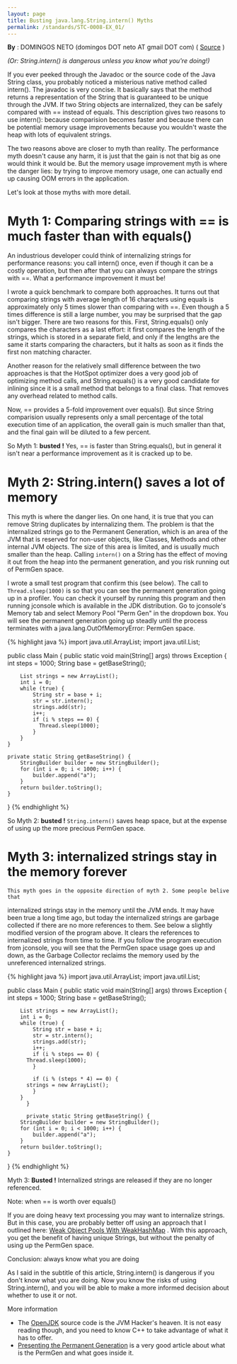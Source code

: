 ```yaml
---
layout: page
title: Busting java.lang.String.intern() Myths
permalink: /standards/STC-0008-EX_01/
---
```


**By** : DOMINGOS NETO (domingos DOT neto AT gmail DOT com) ( [Source](http://www.codeinstructions.com/2009/01/busting-javalangstringintern-myths.html) )

*(Or: String.intern() is dangerous unless you know what you're doing!)*

If you ever peeked through the Javadoc or the source code of the Java
String class, you probably noticed a misterious native method called
intern(). The javadoc is very concise. It basically says that the method
returns a representation of the String that is guaranteed to be unique
through the JVM. If two String objects are internalized, they can be safely
compared with == instead of equals. This description gives two reasons to
use intern(): because comparision becomes faster and because there can be
potential memory usage improvements because you wouldn't waste the heap
with lots of equivalent strings.

The two reasons above are closer to myth than reality. The performance myth
doesn't cause any harm, it is just that the gain is not that big as one
would think it would be. But the memory usage improvement myth is where the
danger lies: by trying to improve memory usage, one can actually end up
causing OOM errors in the application.

Let's look at those myths with more detail.

# Myth 1: Comparing strings with == is much faster than with equals()

An industrious developer could think of internalizing strings for
performance reasons: you call intern() once, even if though it can be a
costly operation, but then after that you can always compare the strings
with ==. What a performance improvement it must be!

I wrote a quick benchmark to compare both approaches. It turns out that
comparing strings with average length of 16 characters using equals is
approximately only 5 times slower than comparing with ==. Even though a 5
times difference is still a large number, you may be surprised that the gap
isn't bigger. There are two reasons for this. First, String.equals() only
compares the characters as a last effort: it first compares the length of
the strings, which is stored in a separate field, and only if the lengths
are the same it starts comparing the characters, but it halts as soon as it
finds the first non matching character.

Another reason for the relatively small difference between the two
approaches is that the HotSpot optimizer does a very good job of optimizing
method calls, and String.equals() is a very good candidate for inlining
since it is a small method that belongs to a final class. That removes any
overhead related to method calls.

Now, == provides a 5-fold improvement over equals(). But since String
comparision usually represents only a small percentage of the total
execution time of an application, the overall gain is much smaller than
that, and the final gain will be diluted to a few percent.

So Myth 1: **busted !** Yes, == is faster than String.equals(), but in
general it isn't near a performance improvement as it is cracked up to be.

# Myth 2: String.intern() saves a lot of memory

This myth is where the danger lies. On one hand, it is true that you can
remove String duplicates by internalizing them. The problem is that the
internalized strings go to the Permanent Generation, which is an area of
the JVM that is reserved for non-user objects, like Classes, Methods and
other internal JVM objects. The size of this area is limited, and is
usually much smaller than the heap. Calling `intern()` on a String has the
effect of moving it out from the heap into the permanent generation, and
you risk running out of PermGen space.

I wrote a small test program that confirm this (see below). The call to
`Thread.sleep(1000)` is so that you can see the permanent generation going up
in a profiler. You can check it yourself by running this program and then
running jconsole which is available in the JDK distribution. Go to
jconsole's Memory tab and select Memory Pool "Perm Gen" in the dropdown
box. You will see the permanent generation going up steadly until the
process terminates with a java.lang.OutOfMemoryError: PermGen space.

{% highlight java %}
import java.util.ArrayList;
import java.util.List;

public class Main {
    public static void main(String[] args) throws Exception {
        int steps = 1000;
        String base = getBaseString();

        List strings = new ArrayList();
        int i = 0;
        while (true) {
            String str = base + i;
            str = str.intern();
            strings.add(str);
            i++;
            if (i % steps == 0) {
              Thread.sleep(1000);
            }
        }
    }

    private static String getBaseString() {
        StringBuilder builder = new StringBuilder();
        for (int i = 0; i < 1000; i++) {
            builder.append("a");
        }
        return builder.toString();
    }
}
{% endhighlight %}
    
So Myth 2: **busted !** `String.intern()` saves heap space, but at the expense of using up the more precious PermGen space.
    
# Myth 3: internalized strings stay in the memory forever
    
    This myth goes in the opposite direction of myth 2. Some people belive that
internalized strings stay in the memory until the JVM ends. It may have
been true a long time ago, but today the internalized strings are garbage
collected if there are no more references to them. See below a slightly
modified version of the program above. It clears the references to
internalized strings from time to time. If you follow the program execution
from jconsole, you will see that the PermGen space usage goes up and down,
as the Garbage Collector reclaims the memory used by the unreferenced
internalized strings.
    
{% highlight java %}
import java.util.ArrayList;
import java.util.List;

public class Main {
    public static void main(String[] args) throws Exception {
        int steps = 1000;
        String base = getBaseString();

        List strings = new ArrayList();
        int i = 0;
        while (true) {
            String str = base + i;
            str = str.intern();
            strings.add(str);
            i++;
            if (i % steps == 0) {
          Thread.sleep(1000);
            }

            if (i % (steps * 4) == 0) {
          strings = new ArrayList();
            }
        }
          }

          private static String getBaseString() {
        StringBuilder builder = new StringBuilder();
        for (int i = 0; i < 1000; i++) {
            builder.append("a");
        }
        return builder.toString();
    }
}
{% endhighlight %}

Myth 3: **Busted !** Internalized strings are released if they are no longer
referenced.

Note: when == is worth over equals()

If you are doing heavy text processing you may want to internalize strings.
But in this case, you are probably better off using an approach that I
outlined here: [Weak Object Pools With WeakHashMap](http://www.codeinstructions.com/2008/09/instance-pools-with-weakhashmap.html)
. With this approach, you get the benefit of having unique Strings, but
without the penalty of using up the PermGen space.

Conclusion: always know what you are doing

As I said in the subtitle of this article, String.intern() is dangerous if
you don't know what you are doing. Now you know the risks of using
String.intern(), and you will be able to make a more informed decision
about whether to use it or not.

More information

  * The [OpenJDK](http://openjdk.java.net/) source code is the JVM Hacker's heaven. It is not easy reading though, and
you need to know C++ to take advantage of what it has to offer.
  * [Presenting the Permanent Generation](http://blogs.sun.com/jonthecollector/entry/presenting_the_permanent_generation)
 is a very good article about what is the PermGen and what goes inside it.
